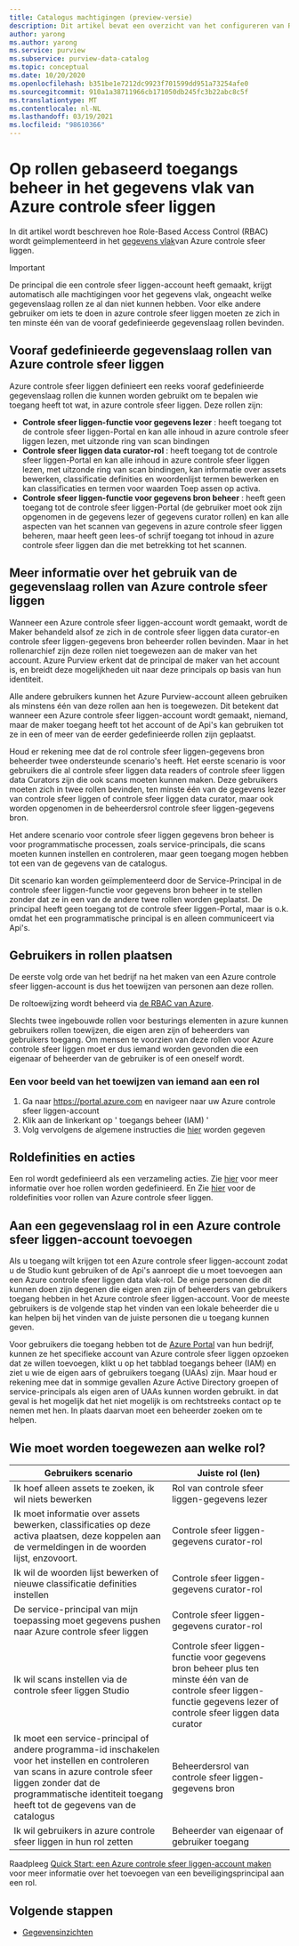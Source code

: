 ```yaml
---
title: Catalogus machtigingen (preview-versie)
description: Dit artikel bevat een overzicht van het configureren van Role-Based Access Control (RBAC) in azure controle sfeer liggen
author: yarong
ms.author: yarong
ms.service: purview
ms.subservice: purview-data-catalog
ms.topic: conceptual
ms.date: 10/20/2020
ms.openlocfilehash: b351be1e7212dc9923f701599dd951a73254afe0
ms.sourcegitcommit: 910a1a38711966cb171050db245fc3b22abc8c5f
ms.translationtype: MT
ms.contentlocale: nl-NL
ms.lasthandoff: 03/19/2021
ms.locfileid: "98610366"
---
```

# <a name="role-based-access-control-in-azure-purviews-data-plane"></a>Op rollen gebaseerd toegangs beheer in het gegevens vlak van Azure controle sfeer liggen

In dit artikel wordt beschreven hoe Role-Based Access Control (RBAC) wordt geïmplementeerd in het [gegevens vlak](../azure-resource-manager/management/control-plane-and-data-plane.md#data-plane)van Azure controle sfeer liggen.

> [!IMPORTANT]
> De principal die een controle sfeer liggen-account heeft gemaakt, krijgt automatisch alle machtigingen voor het gegevens vlak, ongeacht welke gegevenslaag rollen ze al dan niet kunnen hebben. Voor elke andere gebruiker om iets te doen in azure controle sfeer liggen moeten ze zich in ten minste één van de vooraf gedefinieerde gegevenslaag rollen bevinden.

## <a name="azure-purviews-pre-defined-data-plane-roles"></a>Vooraf gedefinieerde gegevenslaag rollen van Azure controle sfeer liggen

Azure controle sfeer liggen definieert een reeks vooraf gedefinieerde gegevenslaag rollen die kunnen worden gebruikt om te bepalen wie toegang heeft tot wat, in azure controle sfeer liggen. Deze rollen zijn:

* **Controle sfeer liggen-functie voor gegevens lezer** : heeft toegang tot de controle sfeer liggen-Portal en kan alle inhoud in azure controle sfeer liggen lezen, met uitzonde ring van scan bindingen
* **Controle sfeer liggen data curator-rol** : heeft toegang tot de controle sfeer liggen-Portal en kan alle inhoud in azure controle sfeer liggen lezen, met uitzonde ring van scan bindingen, kan informatie over assets bewerken, classificatie definities en woordenlijst termen bewerken en kan classificaties en termen voor waarden Toep assen op activa.
* **Controle sfeer liggen-functie voor gegevens bron beheer** : heeft geen toegang tot de controle sfeer liggen-Portal (de gebruiker moet ook zijn opgenomen in de gegevens lezer of gegevens curator rollen) en kan alle aspecten van het scannen van gegevens in azure controle sfeer liggen beheren, maar heeft geen lees-of schrijf toegang tot inhoud in azure controle sfeer liggen dan die met betrekking tot het scannen.

## <a name="understanding-how-to-use-azure-purviews-data-plane-roles"></a>Meer informatie over het gebruik van de gegevenslaag rollen van Azure controle sfeer liggen

Wanneer een Azure controle sfeer liggen-account wordt gemaakt, wordt de Maker behandeld alsof ze zich in de controle sfeer liggen data curator-en controle sfeer liggen-gegevens bron beheerder rollen bevinden. Maar in het rollenarchief zijn deze rollen niet toegewezen aan de maker van het account. Azure Purview erkent dat de principal de maker van het account is, en breidt deze mogelijkheden uit naar deze principals op basis van hun identiteit.

Alle andere gebruikers kunnen het Azure Purview-account alleen gebruiken als minstens één van deze rollen aan hen is toegewezen. Dit betekent dat wanneer een Azure controle sfeer liggen-account wordt gemaakt, niemand, maar de maker toegang heeft tot het account of de Api's kan gebruiken tot ze in een of meer van de eerder gedefinieerde rollen zijn geplaatst.

Houd er rekening mee dat de rol controle sfeer liggen-gegevens bron beheerder twee ondersteunde scenario's heeft. Het eerste scenario is voor gebruikers die al controle sfeer liggen data readers of controle sfeer liggen data Curators zijn die ook scans moeten kunnen maken. Deze gebruikers moeten zich in twee rollen bevinden, ten minste één van de gegevens lezer van controle sfeer liggen of controle sfeer liggen data curator, maar ook worden opgenomen in de beheerdersrol controle sfeer liggen-gegevens bron.

Het andere scenario voor controle sfeer liggen gegevens bron beheer is voor programmatische processen, zoals service-principals, die scans moeten kunnen instellen en controleren, maar geen toegang mogen hebben tot een van de gegevens van de catalogus.

Dit scenario kan worden geïmplementeerd door de Service-Principal in de controle sfeer liggen-functie voor gegevens bron beheer in te stellen zonder dat ze in een van de andere twee rollen worden geplaatst. De principal heeft geen toegang tot de controle sfeer liggen-Portal, maar is o.k. omdat het een programmatische principal is en alleen communiceert via Api's.

## <a name="putting-users-into-roles"></a>Gebruikers in rollen plaatsen

De eerste volg orde van het bedrijf na het maken van een Azure controle sfeer liggen-account is dus het toewijzen van personen aan deze rollen.

De roltoewijzing wordt beheerd via [de RBAC van Azure](../role-based-access-control/overview.md).

Slechts twee ingebouwde rollen voor besturings elementen in azure kunnen gebruikers rollen toewijzen, die eigen aren zijn of beheerders van gebruikers toegang. Om mensen te voorzien van deze rollen voor Azure controle sfeer liggen moet er dus iemand worden gevonden die een eigenaar of beheerder van de gebruiker is of een oneself wordt.

### <a name="an-example-of-assigning-someone-to-a-role"></a>Een voor beeld van het toewijzen van iemand aan een rol

1. Ga naar https://portal.azure.com en navigeer naar uw Azure controle sfeer liggen-account
1. Klik aan de linkerkant op ' toegangs beheer (IAM) '
1. Volg vervolgens de algemene instructies die [hier](../role-based-access-control/quickstart-assign-role-user-portal.md#create-a-resource-group) worden gegeven

## <a name="role-definitions-and-actions"></a>Roldefinities en acties

Een rol wordt gedefinieerd als een verzameling acties. Zie [hier](../role-based-access-control/role-definitions.md) voor meer informatie over hoe rollen worden gedefinieerd. En Zie [hier](../role-based-access-control/built-in-roles.md) voor de roldefinities voor rollen van Azure controle sfeer liggen.

## <a name="getting-added-to-a-data-plane-role-in-an-azure-purview-account"></a>Aan een gegevenslaag rol in een Azure controle sfeer liggen-account toevoegen

Als u toegang wilt krijgen tot een Azure controle sfeer liggen-account zodat u de Studio kunt gebruiken of de Api's aanroept die u moet toevoegen aan een Azure controle sfeer liggen data vlak-rol. De enige personen die dit kunnen doen zijn degenen die eigen aren zijn of beheerders van gebruikers toegang hebben in het Azure controle sfeer liggen-account. Voor de meeste gebruikers is de volgende stap het vinden van een lokale beheerder die u kan helpen bij het vinden van de juiste personen die u toegang kunnen geven.

Voor gebruikers die toegang hebben tot de [Azure Portal](https://portal.azure.com) van hun bedrijf, kunnen ze het specifieke account van Azure controle sfeer liggen opzoeken dat ze willen toevoegen, klikt u op het tabblad toegangs beheer (IAM) en ziet u wie de eigen aars of gebruikers toegang (UAAs) zijn. Maar houd er rekening mee dat in sommige gevallen Azure Active Directory groepen of service-principals als eigen aren of UAAs kunnen worden gebruikt. in dat geval is het mogelijk dat het niet mogelijk is om rechtstreeks contact op te nemen met hen. In plaats daarvan moet een beheerder zoeken om te helpen.

## <a name="who-should-be-assigned-to-what-role"></a>Wie moet worden toegewezen aan welke rol?

|Gebruikers scenario|Juiste rol (len)|
|-------------|-----------------|
|Ik hoef alleen assets te zoeken, ik wil niets bewerken|Rol van controle sfeer liggen-gegevens lezer|
|Ik moet informatie over assets bewerken, classificaties op deze activa plaatsen, deze koppelen aan de vermeldingen in de woorden lijst, enzovoort.|Controle sfeer liggen-gegevens curator-rol|
|Ik wil de woorden lijst bewerken of nieuwe classificatie definities instellen|Controle sfeer liggen-gegevens curator-rol|
|De service-principal van mijn toepassing moet gegevens pushen naar Azure controle sfeer liggen|Controle sfeer liggen-gegevens curator-rol|
|Ik wil scans instellen via de controle sfeer liggen Studio|Controle sfeer liggen-functie voor gegevens bron beheer plus ten minste één van de controle sfeer liggen-functie gegevens lezer of controle sfeer liggen data curator|
|Ik moet een service-principal of andere programma-id inschakelen voor het instellen en controleren van scans in azure controle sfeer liggen zonder dat de programmatische identiteit toegang heeft tot de gegevens van de catalogus |Beheerdersrol van controle sfeer liggen-gegevens bron|
|Ik wil gebruikers in azure controle sfeer liggen in hun rol zetten | Beheerder van eigenaar of gebruiker toegang |

Raadpleeg [Quick Start: een Azure controle sfeer liggen-account maken](create-catalog-portal.md) voor meer informatie over het toevoegen van een beveiligingsprincipal aan een rol.

## <a name="next-steps"></a>Volgende stappen

* [Gegevensinzichten](concept-insights.md)
